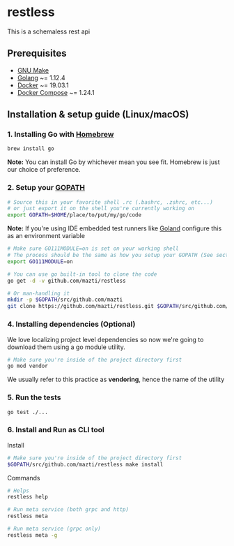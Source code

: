 # restless

This is a schemaless rest api

## Prerequisites

- [GNU Make](https://www.gnu.org/software/make/)
- [Golang](https://golang.org/) ~= 1.12.4
- [Docker](https://www.docker.com/) ~= 19.03.1
- [Docker Compose](https://docs.docker.com/compose/) ~= 1.24.1

## Installation & setup guide (Linux/macOS)

### 1. Installing Go with [Homebrew](https://brew.sh/)

```sh
brew install go
```

**Note:** You can install Go by whichever mean you see fit. Homebrew is just our choice of preference.

### 2. Setup your [GOPATH](https://github.com/golang/go/wiki/GOPATH)

```sh
# Source this in your favorite shell .rc (.bashrc, .zshrc, etc...)
# or just export it on the shell you're currently working on
export GOPATH=$HOME/place/to/put/my/go/code
```

**Note:** If you're using IDE embedded test runners like [Goland](https://www.jetbrains.com/go/) configure this as an environment variable

```sh
# Make sure GO111MODULE=on is set on your working shell
# The process should be the same as how you setup your GOPATH (See section 2.)
export GO111MODULE=on

# You can use go built-in tool to clone the code
go get -d -v github.com/mazti/restless

# Or man-handling it
mkdir -p $GOPATH/src/github.com/mazti
git clone https://github.com/mazti/restless.git $GOPATH/src/github.com/mazti/restless
```

### 4. Installing dependencies (Optional)

We love localizing project level dependencies so now we're going to download them using a go module utility.

```sh
# Make sure you're inside of the project directory first
go mod vendor
```

We usually refer to this practice as **vendoring**, hence the name of the utility

### 5. Run the tests
```bash
go test ./...

```

### 6. Install and Run as CLI tool

Install
```sh
# Make sure you're inside of the project directory first
$GOPATH/src/github.com/mazti/restless make install
```

Commands
```sh
# Helps
restless help

# Run meta service (both grpc and http)
restless meta

# Run meta service (grpc only)
restless meta -g

```